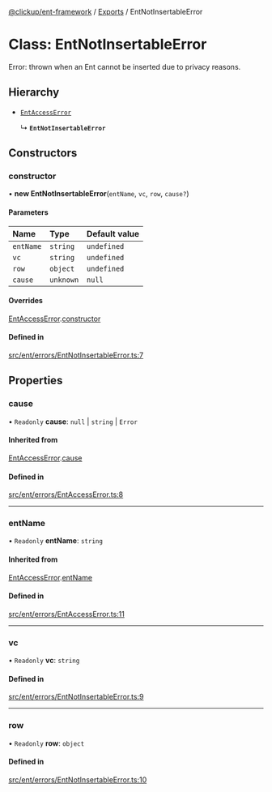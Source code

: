 [@clickup/ent-framework](../README.md) / [Exports](../modules.md) / EntNotInsertableError

# Class: EntNotInsertableError

Error: thrown when an Ent cannot be inserted due to privacy reasons.

## Hierarchy

- [`EntAccessError`](EntAccessError.md)

  ↳ **`EntNotInsertableError`**

## Constructors

### constructor

• **new EntNotInsertableError**(`entName`, `vc`, `row`, `cause?`)

#### Parameters

| Name | Type | Default value |
| :------ | :------ | :------ |
| `entName` | `string` | `undefined` |
| `vc` | `string` | `undefined` |
| `row` | `object` | `undefined` |
| `cause` | `unknown` | `null` |

#### Overrides

[EntAccessError](EntAccessError.md).[constructor](EntAccessError.md#constructor)

#### Defined in

[src/ent/errors/EntNotInsertableError.ts:7](https://github.com/clickup/ent-framework/blob/master/src/ent/errors/EntNotInsertableError.ts#L7)

## Properties

### cause

• `Readonly` **cause**: ``null`` \| `string` \| `Error`

#### Inherited from

[EntAccessError](EntAccessError.md).[cause](EntAccessError.md#cause)

#### Defined in

[src/ent/errors/EntAccessError.ts:8](https://github.com/clickup/ent-framework/blob/master/src/ent/errors/EntAccessError.ts#L8)

___

### entName

• `Readonly` **entName**: `string`

#### Inherited from

[EntAccessError](EntAccessError.md).[entName](EntAccessError.md#entname)

#### Defined in

[src/ent/errors/EntAccessError.ts:11](https://github.com/clickup/ent-framework/blob/master/src/ent/errors/EntAccessError.ts#L11)

___

### vc

• `Readonly` **vc**: `string`

#### Defined in

[src/ent/errors/EntNotInsertableError.ts:9](https://github.com/clickup/ent-framework/blob/master/src/ent/errors/EntNotInsertableError.ts#L9)

___

### row

• `Readonly` **row**: `object`

#### Defined in

[src/ent/errors/EntNotInsertableError.ts:10](https://github.com/clickup/ent-framework/blob/master/src/ent/errors/EntNotInsertableError.ts#L10)
